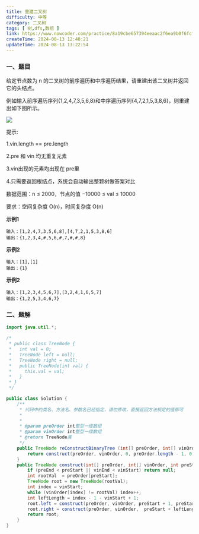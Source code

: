 ```yaml
---
title: 重建二叉树
difficulty: 中等
category: 二叉树
tags: [ 树,dfs,数组 ]
link: https://www.nowcoder.com/practice/8a19cbe657394eeaac2f6ea9b0f6fcf6
createTime: 2024-08-13 12:48:21
updateTime: 2024-08-13 13:22:54
---
```


### 一、题目

给定节点数为 n 的二叉树的前序遍历和中序遍历结果，请重建出该二叉树并返回它的头结点。

例如输入前序遍历序列{1,2,4,7,3,5,6,8}和中序遍历序列{4,7,2,1,5,3,8,6}，则重建出如下图所示。

![](https://uploadfiles.nowcoder.com/images/20210717/557336_1626504921458/776B0E5E0FAD11A6F15004B29DA5E628)

提示:

1.vin.length == pre.length

2.pre 和 vin 均无重复元素

3.vin出现的元素均出现在 pre里

4.只需要返回根结点，系统会自动输出整颗树做答案对比

数据范围：n ≤ 2000，节点的值 −10000 ≤ val ≤ 10000

要求：空间复杂度 O(n)，时间复杂度 O(n)

**示例1**

```
输入：[1,2,4,7,3,5,6,8],[4,7,2,1,5,3,8,6]
输出：{1,2,3,4,#,5,6,#,7,#,#,8}
```

**示例2**

```
输入：[1],[1]
输出：{1}
```

**示例2**

```
输入：[1,2,3,4,5,6,7],[3,2,4,1,6,5,7]
输出：{1,2,5,3,4,6,7}
```

### 二、题解

```java
import java.util.*;

/*
 * public class TreeNode {
 *   int val = 0;
 *   TreeNode left = null;
 *   TreeNode right = null;
 *   public TreeNode(int val) {
 *     this.val = val;
 *   }
 * }
 */

public class Solution {
    /**
     * 代码中的类名、方法名、参数名已经指定，请勿修改，直接返回方法规定的值即可
     *
     *
     * @param preOrder int整型一维数组
     * @param vinOrder int整型一维数组
     * @return TreeNode类
     */
    public TreeNode reConstructBinaryTree (int[] preOrder, int[] vinOrder) {
        return construct(preOrder, vinOrder, 0, preOrder.length - 1, 0,vinOrder.length - 1);
    }
    public TreeNode construct(int[] preOrder, int[] vinOrder, int preStart, int preEnd, int vinStart, int vinEnd) {
        if (preEnd < preStart || vinEnd < vinStart) return null;
        int rootVal  = preOrder[preStart];
        TreeNode root = new TreeNode(rootVal);
        int index = vinStart;
        while (vinOrder[index] != rootVal) index++;
        int leftLength = index - 1 - vinStart + 1;
        root.left = construct(preOrder, vinOrder, preStart + 1, preStart + leftLength, vinStart, index - 1);
        root.right = construct(preOrder, vinOrder,  preStart + leftLength + 1, preEnd, index + 1, vinEnd);
        return root;
    }
}
```